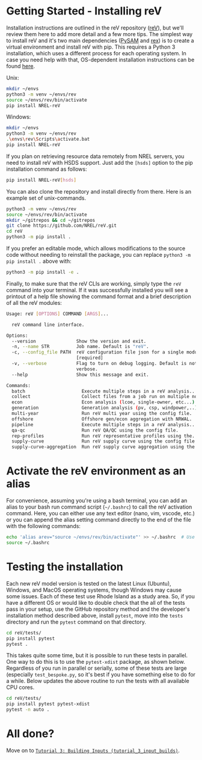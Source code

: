 # Getting Started - Installing reV

Installation instructions are outlined in the reV repository ([reV](https://github.com/NREL/reV)), but we'll review them here to add more detail and a few more tips. The simplest way to install reV and it's two main dependencies ([PySAM](https://github.com/NREL/pysam) and [rex](https://github.com/NREL/rex)) is to create a virtual environment and install reV with pip. This requires a Python 3 installation, which uses a different process for each operating system. In case you need help with that, OS-dependent installation instructions can be found [here](https://wiki.python.org/moin/BeginnersGuide/Download).

Unix:
```bash
mkdir ~/envs
python3 -m venv ~/envs/rev
source ~/envs/rev/bin/activate
pip install NREL-reV
```

Windows:
```bash
mkdir ~/envs
python3 -m venv ~/envs/rev
.\envs\rev\Scripts\activate.bat
pip install NREL-reV
```

If you plan on retrieving resource data remotely from NREL servers, you need to install reV with HSDS support. Just add the `[hsds]` option to the pip installation command as follows:
```bash
pip install NREL-reV[hsds]
```

You can also clone the repository and install directly from there. Here is an example set of unix-commands.
```bash
python3 -m venv ~/envs/rev
source ~/envs/rev/bin/activate
mkdir ~/gitrepos && cd ~/gitrepos
git clone https://github.com/NREL/reV.git
cd reV
python3 -m pip install .
```

If you prefer an editable mode, which allows modifications to the source code without needing to reinstall the package, you can replace `python3 -m pip install .` above with: 

```bash
python3 -m pip install -e .
```

Finally, to make sure that the reV CLIs are working, simply type the ```reV``` command into your terminal. If it was successfully installed you will see a printout of a help file showing the command format and a brief description of all the reV modules:

```bash
Usage: reV [OPTIONS] COMMAND [ARGS]...

  reV command line interface.

Options:
  --version               Show the version and exit.
  -n, --name STR          Job name. Default is "reV".
  -c, --config_file PATH  reV configuration file json for a single module.
                          [required]
  -v, --verbose           Flag to turn on debug logging. Default is not
                          verbose.
  --help                  Show this message and exit.

Commands:
  batch                     Execute multiple steps in a reV analysis...
  collect                   Collect files from a job run on multiple nodes.
  econ                      Econ analysis (lcoe, single-owner, etc...).
  generation                Generation analysis (pv, csp, windpower,..).
  multi-year                Run reV multi year using the config file.
  offshore                  Offshore gen/econ aggregation with NRWAL.
  pipeline                  Execute multiple steps in a reV analysis...
  qa-qc                     Run reV QA/QC using the config file.
  rep-profiles              Run reV representative profiles using the...
  supply-curve              Run reV supply curve using the config file.
  supply-curve-aggregation  Run reV supply curve aggregation using the...
```

# Activate the reV environment as an alias

For convenience, assuming you're using a bash terminal, you can add an alias to your bash run command script (`~/.bashrc`) to call the reV activation command. Here, you can either use any text editor (nano, vim, vscode, etc.) or you can append the alias setting command directly to the end of the file with the following commands:

```bash
echo 'alias arev="source ~/envs/rev/bin/activate"' >> ~/.bashrc  # Use whatever you want (`arev` stands for "activate rev" here)
source ~/.bashrc
```

# Testing the installation

Each new reV model version is tested on the latest Linux (Ubuntu), Windows, and MacOS operating systems, though Windows may cause some issues. Each of these test use Rhode Island as a study area. So, if you have a different OS or would like to double check that the all of the tests pass in your setup, use the GitHub repository method and the developer's installation method described above, install `pytest`, move into the `tests` directory and run the `pytest` command on that directory.
```bash
cd reV/tests/
pip install pytest
pytest .
```
This takes quite some time, but it is possible to run these tests in parallel. One way to do this is to use the `pytest-xdist` package, as shown below. Regardless of you run in parallel or serially, some of these tests are large (especially `test_bespoke.py`, so it's best if you have something else to do for a while. Below updates the above routine to run the tests with all available CPU cores.
```bash
cd reV/tests/
pip install pytest pytest-xdist
pytest -n auto .
```

# All done?
Move on to [`Tutorial 3: Building Inputs (tutorial_3_input_builds)`](https://github.com/NREL/reV-tutorial/tree/master/tutorial_03_input_builds).
